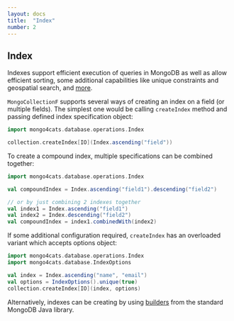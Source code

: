 ```yaml
---
layout: docs
title:  "Index"
number: 2
---
```


## Index

Indexes support efficient execution of queries in MongoDB as well as allow efficient sorting, some additional capabilities like unique constraints and geospatial search, and [more](https://docs.mongodb.com/manual/indexes/). 

`MongoCollectionF` supports several ways of creating an index on a field (or multiple fields).
The simplest one would be calling `createIndex` method and passing defined index specification object:
```scala
import mongo4cats.database.operations.Index

collection.createIndex[IO](Index.ascending("field"))
```
To create a compound index, multiple specifications can be combined together:
```scala
import mongo4cats.database.operations.Index

val compoundIndex = Index.ascending("field1").descending("field2")

// or by just combining 2 indexes together
val index1 = Index.ascending("field1")
val index2 = Index.descending("field2")
val compoundIndex = index1.combinedWith(index2)
```
If some additional configuration required, `createIndex` has an overloaded variant which accepts options object:
```scala
import mongo4cats.database.operations.Index
import mongo4cats.database.IndexOptions

val index = Index.ascending("name", "email")
val options = IndexOptions().unique(true)
collection.createIndex[IO](index, options)
```
Alternatively, indexes can be creating by using [builders](https://docs.mongodb.com/drivers/java/sync/current/fundamentals/builders/indexes/) from the standard MongoDB Java library.